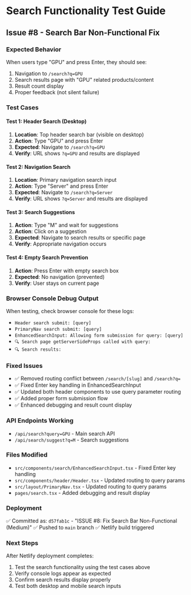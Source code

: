 # Search Functionality Test Guide

## Issue #8 - Search Bar Non-Functional Fix

### Expected Behavior
When users type "GPU" and press Enter, they should see:
1. Navigation to `/search?q=GPU` 
2. Search results page with "GPU" related products/content
3. Result count display
4. Proper feedback (not silent failure)

### Test Cases

#### Test 1: Header Search (Desktop)
1. **Location**: Top header search bar (visible on desktop)
2. **Action**: Type "GPU" and press Enter
3. **Expected**: Navigate to `/search?q=GPU`
4. **Verify**: URL shows `?q=GPU` and results are displayed

#### Test 2: Navigation Search 
1. **Location**: Primary navigation search input
2. **Action**: Type "Server" and press Enter  
3. **Expected**: Navigate to `/search?q=Server`
4. **Verify**: URL shows `?q=Server` and results are displayed

#### Test 3: Search Suggestions
1. **Action**: Type "M" and wait for suggestions
2. **Action**: Click on a suggestion
3. **Expected**: Navigate to search results or specific page
4. **Verify**: Appropriate navigation occurs

#### Test 4: Empty Search Prevention
1. **Action**: Press Enter with empty search box
2. **Expected**: No navigation (prevented)
3. **Verify**: User stays on current page

### Browser Console Debug Output
When testing, check browser console for these logs:
- `Header search submit: [query]`
- `PrimaryNav search submit: [query]` 
- `EnhancedSearchInput: Allowing form submission for query: [query]`
- `🔍 Search page getServerSideProps called with query:`
- `🔍 Search results:`

### Fixed Issues
- ✅ Removed routing conflict between `/search/[slug]` and `/search?q=`
- ✅ Fixed Enter key handling in EnhancedSearchInput
- ✅ Updated both header components to use query parameter routing
- ✅ Added proper form submission flow
- ✅ Enhanced debugging and result count display

### API Endpoints Working
- `/api/search?query=GPU` - Main search API
- `/api/search/suggest?q=M` - Search suggestions

### Files Modified
- `src/components/search/EnhancedSearchInput.tsx` - Fixed Enter key handling
- `src/components/header/Header.tsx` - Updated routing to query params
- `src/layout/PrimaryNav.tsx` - Updated routing to query params  
- `pages/search.tsx` - Added debugging and result display

### Deployment
✅ Committed as: `d57fab1c` - "ISSUE #8: Fix Search Bar Non-Functional (Medium)"
✅ Pushed to `main` branch
✅ Netlify build triggered

### Next Steps
After Netlify deployment completes:
1. Test the search functionality using the test cases above
2. Verify console logs appear as expected
3. Confirm search results display properly
4. Test both desktop and mobile search inputs 